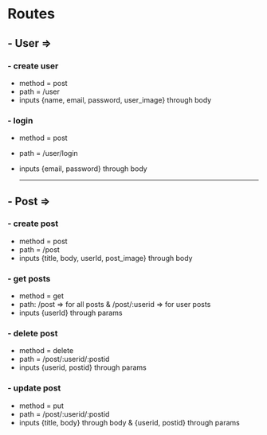 # Routes

## - User =>

### - create user

- method = post
- path = /user
- inputs {name, email, password, user_image} through body

### - login

- method = post
- path = /user/login
- inputs {email, password} through body

  - -------------------------------------------

## - Post =>

### - create post

- method = post
- path = /post
- inputs {title, body, userId, post_image}  through body

### - get posts

- method = get
- path: /post => for all posts &  /post/:userid => for user posts
- inputs {userId} through params

### - delete post

- method = delete
- path = /post/:userid/:postid
- inputs {userid, postid} through params

### - update post

- method = put
- path = /post/:userid/:postid
- inputs {title, body} through body & {userid, postid} through params
